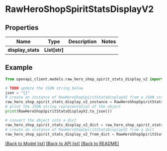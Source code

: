 # RawHeroShopSpiritStatsDisplayV2


## Properties

Name | Type | Description | Notes
------------ | ------------- | ------------- | -------------
**display_stats** | **List[str]** |  | 

## Example

```python
from openapi_client.models.raw_hero_shop_spirit_stats_display_v2 import RawHeroShopSpiritStatsDisplayV2

# TODO update the JSON string below
json = "{}"
# create an instance of RawHeroShopSpiritStatsDisplayV2 from a JSON string
raw_hero_shop_spirit_stats_display_v2_instance = RawHeroShopSpiritStatsDisplayV2.from_json(json)
# print the JSON string representation of the object
print(RawHeroShopSpiritStatsDisplayV2.to_json())

# convert the object into a dict
raw_hero_shop_spirit_stats_display_v2_dict = raw_hero_shop_spirit_stats_display_v2_instance.to_dict()
# create an instance of RawHeroShopSpiritStatsDisplayV2 from a dict
raw_hero_shop_spirit_stats_display_v2_from_dict = RawHeroShopSpiritStatsDisplayV2.from_dict(raw_hero_shop_spirit_stats_display_v2_dict)
```
[[Back to Model list]](../README.md#documentation-for-models) [[Back to API list]](../README.md#documentation-for-api-endpoints) [[Back to README]](../README.md)


